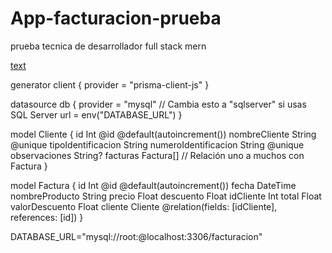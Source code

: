 # App-facturacion-prueba
prueba tecnica de desarrollador full stack mern

[text](backend-api/prisma/schema.prisma) 

generator client {
  provider = "prisma-client-js"
}

datasource db {
  provider = "mysql" // Cambia esto a "sqlserver" si usas SQL Server
  url      = env("DATABASE_URL")
}

model Cliente {
  id                   Int      @id @default(autoincrement())
  nombreCliente        String   @unique
  tipoIdentificacion   String
  numeroIdentificacion String   @unique
  observaciones        String?
  facturas             Factura[] // Relación uno a muchos con Factura
}

model Factura {
  id              Int     @id @default(autoincrement())
  fecha           DateTime
  nombreProducto  String
  precio          Float
  descuento       Float
  idCliente       Int
  total           Float
  valorDescuento  Float
  cliente         Cliente  @relation(fields: [idCliente], references: [id])
}

DATABASE_URL="mysql://root:@localhost:3306/facturacion"